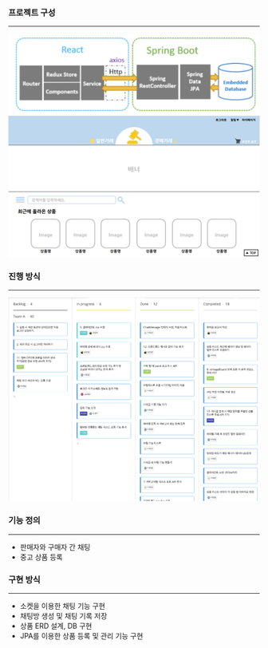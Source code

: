 ### 프로젝트 구성

---
![dataflow](./dataflow.png)
![home](./home.png)

### 진행 방식

---
![sprint_kanban](./sprint_kanban.png)


### 기능 정의

---

- 판매자와 구매자 간 채팅
- 중고 상품 등록

### 구현 방식

---

- 소켓을 이용한 채팅 기능 구현
- 채팅방 생성 및 채팅 기록 저장
- 상품 ERD 설계, DB 구현
- JPA를 이용한 상품 등록 및 관리 기능 구현
